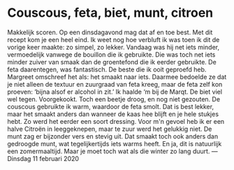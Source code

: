 # Couscous, feta, biet, munt, citroen 
Makkelijk scoren. Op een dinsdagavond mag dat af en toe best. Met dit recept kom je een heel eind. Ik weet nog hoe verbluft ik was toen ik dit de vorige keer maakte: zo simpel, zo lekker. Vandaag was hij net iets minder, vermoedelijk vanwege de bouillon die ik gebruikte. Die was toch net iets minder zuiver van smaak dan de groentefond die ik eerder gebruikte. De feta daarentegen, was fantastisch. De beste die ik ooit geproefd heb. Margreet omschreef het als: het smaakt naar iets. Daarmee bedoelde ze dat je niet alleen de textuur en zuurgraad van feta kreeg, maar de feta zelf kon proeven: ‘bijna alsof er alcohol in zit.’ Ik haalde ‘m bij de Marqt. De biet viel wel tegen. Voorgekookt. Toch een beetje droog, en nog niet gezouten. De couscous gebruikte ik warm, waardoor de feta smolt. Dat is best lekker, maar het smaakt anders dan wanneer de kaas hee blijft en je hele stukjes hebt. Zo werd het eerder een soort dressing. Voor m'n gevoel heb ik er een halve Citroën in leeggeknepen, maar te zuur werd het gelukkig niet. De munt zag er bijzonder vers en stevig uit. Dat smaakt toch ook anders dan gedroogde munt, wat tegelijkertijds iets warms heeft. En ja, dit is natuurlijk een zomermaaltijd. Maar je moet toch wat als die winter zo lang duurt.
— Dinsdag 11 februari 2020